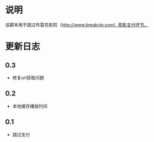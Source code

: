 # 说明

该脚本用于跳过布雷克影院（http://www.breakvip.com）观影支付环节。

# 更新日志

## 0.3

- 修复url获取问题

## 0.2

- 本地缓存播放时间

## 0.1

- 跳过支付